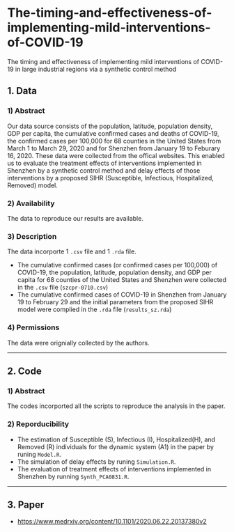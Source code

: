 # The-timing-and-effectiveness-of-implementing-mild-interventions-of-COVID-19
The timing and effectiveness of implementing mild interventions of COVID-19 in large industrial regions via a synthetic control method

## 1. Data 
### 1) Abstract
Our data source consists of the population, latitude, population density, GDP per capita, the cumulative confirmed cases and deaths of COVID-19, the confirmed cases per 100,000 for 68 counties in the United States from March 1 to March 29, 2020 and for Shenzhen from January 19 to Feburary 16, 2020. These data were collected from the offical websites. This enabled us to evaluate the treatment effects of interventions implemented in Shenzhen by a synthetic control method and delay effects of those interventions by a proposed SIHR (Susceptible, Infectious, Hospitalized, Removed) model.   

### 2) Availability
The data to reproduce our results are available.

### 3) Description
The data incorporte 1 `.csv` file and 1 `.rda` file.
- The cumulative confirmed cases (or confirmed cases per 100,000) of COVID-19, the population, latitude, population density, and GDP per capita for 68 counties of the United States and Shenzhen were collected in the `.csv` file (`szcpr-0710.csv`)
- The cumulative confirmed cases of COVID-19 in Shenzhen from January 19 to February 29 and the initial parameters from the proposed SIHR model were complied in the  `.rda` file (`results_sz.rda`)

### 4) Permissions
The data were orignially collected by the authors.

----
## 2. Code
### 1) Abstract
The codes incorported all the scripts to reproduce the analysis in the paper. 

### 2) Reporducibility
- The estimation of Susceptible (S), Infectious (I), Hospitalized(H), and Removed (R) individuals for the dynamic system (A1) in the paper by runing `Model.R`.
- The simulation of delay effects by runing `Simulation.R`.
- The evaluation of treatment effects of interventions implemented in Shenzhen by running `Synth_PCA0831.R`.

----
## 3. Paper

- https://www.medrxiv.org/content/10.1101/2020.06.22.20137380v2

